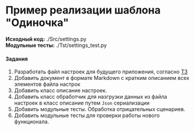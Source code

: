 # Пример реализации шаблона "Одиночка"

**Исходный код:** ./Src/settings.py <br>
**Модульные тесты:** ./Tst/settings_test.py <br>

#### Задания
1. Разработать файл настроек для будущего приложения, согласно [ТЗ](../Docs/TechnicalTask.md)
2. Добавить документ в формате Markdown с кратким описанием всех элементов файла настрок
3. Добавить класс описание настроек.
4. Добавить класс обработчик для назгрузки данных из  файла настроек в класс описание путем `Json` сериализации
5. Добавить модульные тесты. Обработка отрицательных сценариев.
6. Добавить модульные тесты для проверки работы нового функционала.




